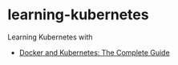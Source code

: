 # learning-kubernetes

Learning Kubernetes with

* [Docker and Kubernetes: The Complete Guide](https://www.udemy.com/docker-and-kubernetes-the-complete-guide)
